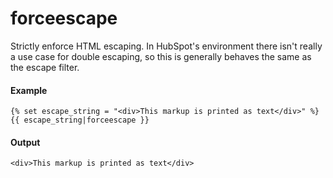 # forceescape
Strictly enforce HTML escaping. In HubSpot's environment there isn't really a use case for double escaping, so this is generally behaves the same as the escape filter.

#### Example
```jinja2
{% set escape_string = "<div>This markup is printed as text</div>" %} 
{{ escape_string|forceescape }}
```

#### Output
```jinja2
<div>This markup is printed as text</div>
```

